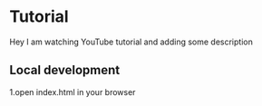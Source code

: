 # Tutorial
Hey
I am watching YouTube tutorial and adding some description

## Local development

1.open index.html in your browser
